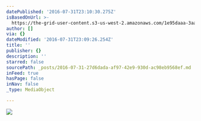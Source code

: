 ```yaml
---
datePublished: '2016-07-31T23:10:30.275Z'
isBasedOnUrl: >-
  https://the-grid-user-content.s3-us-west-2.amazonaws.com/1e95daaa-3aa2-4722-946b-8ac73d82872c.jpg
author: []
via: {}
dateModified: '2016-07-31T23:09:26.254Z'
title: ''
publisher: {}
description: ''
starred: false
sourcePath: _posts/2016-07-31-27d6dada-af97-42e9-930d-ac98eb9568ef.md
inFeed: true
hasPage: false
inNav: false
_type: MediaObject

---
```

![](https://the-grid-user-content.s3-us-west-2.amazonaws.com/1e95daaa-3aa2-4722-946b-8ac73d82872c.jpg)